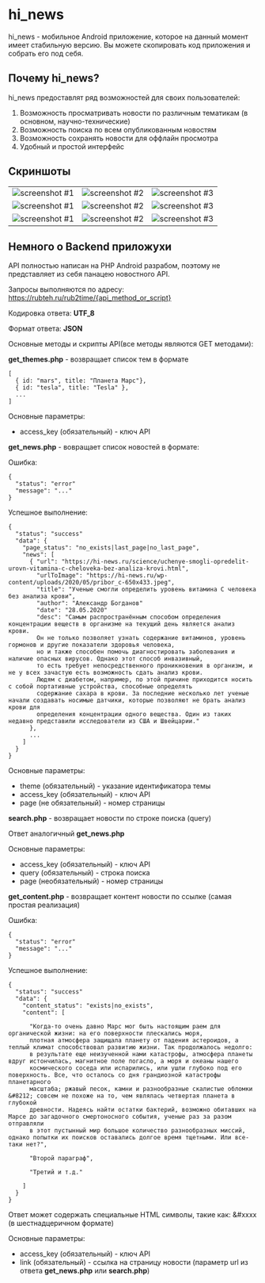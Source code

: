 # hi_news

hi_news - мобильное Android приложение, которое на данный момент имеет стабильную версию. Вы можете скопировать код приложения и собрать его под себя.

## Почему hi_news?

hi_news предоставлят ряд возможностей для своих пользователей:

1) Возможность просматривать новости по различным тематикам (в основном, научно-технические)
2) Возможность поиска по всем опубликованным новостям
3) Возможность сохранять новости для оффлайн просмотра
4) Удобный и простой интерфейс

## Скриншоты

|   |   |   |
|---|---|---|
|![screenshot #1](https://github.com/KiberneticWorm/hi_news_mobile/tree/master/screenshots/screen_1.png) | ![screenshot #2](https://github.com/KiberneticWorm/hi_news_mobile/tree/master/screenshots/screen_2.png) | ![screenshot #3](https://github.com/KiberneticWorm/hi_news_mobile/tree/master/screenshots/screen_3.png)|
|![screenshot #1](https://github.com/KiberneticWorm/hi_news_mobile/tree/master/screenshots/screen_4.png) | ![screenshot #2](https://github.com/KiberneticWorm/hi_news_mobile/tree/master/screenshots/screen_5.png) | ![screenshot #3](https://github.com/KiberneticWorm/hi_news_mobile/tree/master/screenshots/screen_6.png)|
|![screenshot #1](https://github.com/KiberneticWorm/hi_news_mobile/tree/master/screenshots/screen_7.png) | ![screenshot #2](https://github.com/KiberneticWorm/hi_news_mobile/tree/master/screenshots/screen_8.png) | ![screenshot #3](https://github.com/KiberneticWorm/hi_news_mobile/tree/master/screenshots/screen_9.png)|


## Немного о Backend приложухи

API полностью написан на PHP Android разрабом, поэтому не представляет из себя панацею новостного API.

Запросы выполняются по адресу: https://rubteh.ru/rub2time/{api_method_or_script}

Кодировка ответа: **UTF_8**

Формат ответа: **JSON**

Основные методы и скрипты API(все методы являются GET методами):

**get_themes.php** - возвращает список тем в формате 

```
[
  { id: "mars", title: "Планета Марс"}, 
  { id: "tesla", title: "Tesla" },
  ...
] 
```

Основные параметры:
* access_key (обязательный) - ключ API


**get_news.php** - вовращает список новостей в формате: 

Ошибка:
```
{ 
  "status": "error"
  "message": "..."
}
```
Успешное выполнение:
```
{
  "status": "success"
  "data": {
    "page_status": "no_exists|last_page|no_last_page",
    "news": [
      { "url": "https://hi-news.ru/science/uchenye-smogli-opredelit-urovn-vitamina-c-cheloveka-bez-analiza-krovi.html",
        "urlToImage": "https://hi-news.ru/wp-content/uploads/2020/05/pribor_c-650x433.jpeg",
        "title": "Ученые смогли определить уровень витамина C человека без анализа крови",
        "author": "Александр Богданов"
        "date": "28.05.2020"
        "desc": "Самым распространённым способом определения концентрации веществ в организме на текущий день является анализ крови. 
        Он не только позволяет узнать содержание витаминов, уровень гормонов и другие показатели здоровья человека, 
        но и также способен помочь диагностировать заболевания и наличие опасных вирусов. Однако этот способ инвазивный, 
        то есть требует непосредственного проникновения в организм, и не у всех зачастую есть возможность сдать анализ крови. 
        Людям с диабетом, например, по этой причине приходится носить с собой портативные устройства, способные определять 
        содержание сахара в крови. За последние несколько лет ученые начали создавать носимые датчики, которые позволяют не брать анализ крови для 
        определения концентрации одного вещества. Один из таких недавно представили исследователи из США и Швейцарии."
      },
      ...
    ]
  }
}
```
Основные параметры:

* theme (обязательный) - указание идентификатора темы
* access_key (обязательный) - ключ API
* page (не обязательный) - номер страницы
 
 
**search.php** - возвращает новости по строке поиска (query)

Ответ аналогичный **get_news.php**

Основные параметры:
* access_key (обязательный) - ключ API
* query (обязательный) - строка поиска
* page (необязательный) - номер страницы

**get_content.php** - возвращает контент новости по ссылке (самая простая реализация)

Ошибка:
```
{ 
  "status": "error"
  "message": "..."
}
```
Успешное выполнение:
```
{
  "status": "success"
  "data": {
    "content_status": "exists|no_exists",
    "content": [
      
      "Когда-то очень давно Марс мог быть настоящим раем для органической жизни: на его поверхности плескались моря, 
      плотная атмосфера защищала планету от падения астероидов, а теплый климат способствовал развитию жизни. Так продолжалось недолго: 
      в результате еще неизученной нами катастрофы, атмосфера планеты вдруг истончилась, магнитное поле погасло, а моря и океаны нашего 
      космического соседа или испарились, или ушли глубоко под его поверхность. Все, что осталось со дня грандиозной катастрофы планетарного 
      масштаба; ржавый песок, камни и разнообразные скалистые обломки &#8212; совсем не похоже на то, чем являлась четвертая планета в глубокой 
      древности. Надеясь найти остатки бактерий, возможно обитавших на Марсе до загадочного смертоносного события, ученые раз за разом отправляли 
      в этот пустынный мир большое количество разнообразных миссий, однако попытки их поисков оставались долгое время тщетными. Или все-таки нет?",
      
      "Второй параграф",
      
      "Третий и т.д."
      
    ]
  }
}
```
Ответ может содержать специальные HTML символы, такие как: &#xxxx (в шестнадцеричном формате)

Основные параметры:
* access_key (обязательный) - ключ API
* link (обязательный) - ссылка на страницу новости (параметр url из ответа **get_news.php** или **search.php**)

